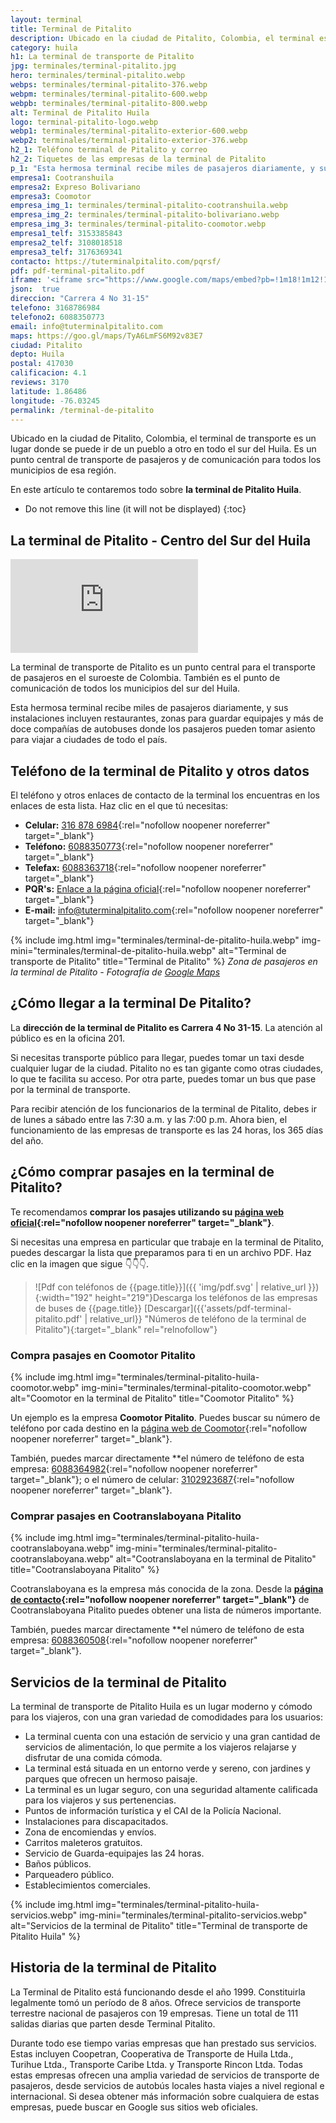 ```yaml
---
layout: terminal
title: Terminal de Pitalito
description: Ubicado en la ciudad de Pitalito, Colombia, el terminal es un lugar donde se puede ir de un pueblo a otro en todo el sur del Huila. Es un punto central de transporte de pasajeros y de comunicación para todos los municipios de esa región.
category: huila
h1: La terminal de transporte de Pitalito
jpg: terminales/terminal-pitalito.jpg
hero: terminales/terminal-pitalito.webp
webps: terminales/terminal-pitalito-376.webp
webpm: terminales/terminal-pitalito-600.webp
webpb: terminales/terminal-pitalito-800.webp
alt: Terminal de Pitalito Huila
logo: terminal-pitalito-logo.webp
webp1: terminales/terminal-pitalito-exterior-600.webp
webp2: terminales/terminal-pitalito-exterior-376.webp
h2_1: Teléfono terminal de Pitalito y correo
h2_2: Tiquetes de las empresas de la terminal de Pitalito
p_1: "Esta hermosa terminal recibe miles de pasajeros diariamente, y sus instalaciones incluyen restaurantes, zonas para guardar equipajes y más de doce compañías de autobuses."
empresa1: Cootranshuila
empresa2: Expreso Bolivariano
empresa3: Coomotor
empresa_img_1: terminales/terminal-pitalito-cootranshuila.webp
empresa_img_2: terminales/terminal-pitalito-bolivariano.webp
empresa_img_3: terminales/terminal-pitalito-coomotor.webp
empresa1_telf: 3153385843
empresa2_telf: 3108018518
empresa3_telf: 3176369341
contacto: https://tuterminalpitalito.com/pqrsf/
pdf: pdf-terminal-pitalito.pdf
iframe: '<iframe src="https://www.google.com/maps/embed?pb=!1m18!1m12!1m3!1d3987.704746050666!2d-76.03475958476506!3d1.8650436602218987!2m3!1f0!2f0!3f0!3m2!1i1024!2i768!4f13.1!3m3!1m2!1s0x8e250c64941a8b97%3A0x14304ee3accb606c!2sTerminal%20De%20Transporte%20De%20Pitalito%20S.A.!5e0!3m2!1ses!2sco!4v1676734966825!5m2!1ses!2sco" width="100%" height="450" style="border:0;" allowfullscreen="" loading="lazy" referrerpolicy="no-referrer-when-downgrade"></iframe>'
json:  true
direccion: "Carrera 4 No 31-15"
telefono: 3168786984
telefono2: 6088350773
email: info@tuterminalpitalito.com
maps: https://goo.gl/maps/TyA6LmFS6M92v83E7
ciudad: Pitalito
depto: Huila
postal: 417030
calificacion: 4.1
reviews: 3170
latitude: 1.86486
longitude: -76.03245
permalink: /terminal-de-pitalito
---
```

Ubicado en la ciudad de Pitalito, Colombia, el terminal de transporte es un lugar donde se puede ir de un pueblo a otro en todo el sur del Huila. Es un punto central de transporte de pasajeros y de comunicación para todos los municipios de esa región.
<!-- excerpt -->

En este artículo te contaremos todo sobre **la terminal de Pitalito Huila**.

* Do not remove this line (it will not be displayed)
{:toc}

## La terminal de Pitalito - Centro del Sur del Huila

<iframe src="https://www.youtube.com/embed/A8R29Nmap44" title="YouTube video player" frameborder="0" allow="accelerometer; autoplay; clipboard-write; encrypted-media; gyroscope; picture-in-picture" allowfullscreen></iframe>

La terminal de transporte de Pitalito es un punto central para el transporte de pasajeros en el suroeste de Colombia. También es el punto de comunicación de todos los municipios del sur del Huila.

Esta hermosa terminal recibe miles de pasajeros diariamente, y sus instalaciones incluyen restaurantes, zonas para guardar equipajes y más de doce compañías de autobuses donde los pasajeros pueden tomar asiento para viajar a ciudades de todo el país.

## Teléfono de la terminal de Pitalito y otros datos

El teléfono y otros enlaces de contacto de la terminal los encuentras en los enlaces de esta lista. Haz clic en el que tú necesitas:

* **Celular:** [316 878 6984](tel:+573168786984){:rel="nofollow noopener noreferrer" target="_blank"}
* **Teléfono:** [6088350773](tel:6088350773){:rel="nofollow noopener noreferrer" target="_blank"}
* **Telefax:** [6088363718](tel:6088363718){:rel="nofollow noopener noreferrer" target="_blank"}
* **PQR's:** [Enlace a la página oficial](https://tuterminalpitalito.com/pqrsf/){:rel="nofollow noopener noreferrer" target="_blank"}
* **E-mail:** [info@tuterminalpitalito.com](mailto:info@tuterminalpitalito.com){:rel="nofollow noopener noreferrer" target="_blank"}

{% include img.html img="terminales/terminal-de-pitalito-huila.webp" img-mini="terminales/terminal-de-pitalito-huila.webp" alt="Terminal de transporte de Pitalito" title="Terminal de Pitalito" %}
*Zona de pasajeros en la terminal de Pitalito - Fotografía de [Google Maps](#fuentes)*

## ¿Cómo llegar a la terminal De Pitalito?

La **dirección de la terminal de Pitalito es Carrera 4 No 31-15**. La atención al público es en la oficina 201.

Si necesitas transporte público para llegar, puedes tomar un taxi desde cualquier lugar de la ciudad. Pitalito no es tan gigante como otras ciudades, lo que te facilita su acceso. Por otra parte, puedes tomar un bus que pase por la terminal de transporte.

Para recibir atención de los funcionarios de la terminal de Pitalito, debes ir de lunes a sábado entre las 7:30 a.m. y las 7:00 p.m. Ahora bien, el funcionamiento de las empresas de transporte es las 24 horas, los 365 días del año.

## ¿Cómo comprar pasajes en la terminal de Pitalito?

Te recomendamos **comprar los pasajes utilizando su [página web oficial](https://tuterminalpitalito.com/comprar-pasajes/){:rel="nofollow noopener noreferrer" target="_blank"}**.

Si necesitas una empresa en particular que trabaje en la terminal de Pitalito, puedes descargar la lista que preparamos para ti en un archivo PDF. Haz clic en la imagen que sigue 👇👇👇.

>![Pdf con teléfonos de {{page.title}}]({{ 'img/pdf.svg' | relative_url }}){:width="192" height="219"}Descarga los teléfonos de las empresas de buses de {{page.title}}
[Descargar]({{'assets/pdf-terminal-pitalito.pdf' | relative_url}} "Números de teléfono de la terminal de Pitalito"){:target="_blank" rel="relnofollow"}

### Compra pasajes en Coomotor Pitalito

{% include img.html img="terminales/terminal-pitalito-huila-coomotor.webp" img-mini="terminales/terminal-pitalito-coomotor.webp" alt="Coomotor en la terminal de Pitalito" title="Coomotor Pitalito" %}

Un ejemplo es la empresa **Coomotor Pitalito**. Puedes buscar su número de teléfono por cada destino en la [página web de Coomotor](https://coomotor.com.co/nosotros/agencias-y-terminales/){:rel="nofollow noopener noreferrer" target="_blank"}.

También, puedes marcar directamente **el número de teléfono de esta empresa: [6088364982](tel:6088364982){:rel="nofollow noopener noreferrer" target="_blank"}; o el número de celular: [3102923687](tel:+573102923687){:rel="nofollow noopener noreferrer" target="_blank"}.

### Comprar pasajes en Cootranslaboyana Pitalito

{% include img.html img="terminales/terminal-pitalito-huila-cootranslaboyana.webp" img-mini="terminales/terminal-pitalito-cootranslaboyana.webp" alt="Cootranslaboyana en la terminal de Pitalito" title="Cootranslaboyana Pitalito" %}

Cootranslaboyana es la empresa más conocida de la zona. Desde la **[página de contacto](https://www.cootranslaboyana.com.co/Contacto.html){:rel="nofollow noopener noreferrer" target="_blank"}** de Cootranslaboyana Pitalito puedes obtener una lista de números importante.

También, puedes marcar directamente **el número de teléfono de esta empresa: [6088360508](tel:6088364982){:rel="nofollow noopener noreferrer" target="_blank"}.

## Servicios de la terminal de Pitalito

La terminal de transporte de Pitalito Huila es un lugar moderno y cómodo para los viajeros, con una gran variedad de comodidades para los usuarios:

* La terminal cuenta con una estación de servicio y una gran cantidad de servicios de alimentación, lo que permite a los viajeros relajarse y disfrutar de una comida cómoda.
* La terminal está situada en un entorno verde y sereno, con jardines y parques que ofrecen un hermoso paisaje.
* La terminal es un lugar seguro, con una seguridad altamente calificada para los viajeros y sus pertenencias.
* Puntos de información turística y el CAI de la Policía Nacional.
* Instalaciones para discapacitados.
* Zona de encomiendas y envíos.
* Carritos maleteros gratuitos.
* Servicio de Guarda-equipajes las 24 horas.
* Baños públicos.
* Parqueadero público.
* Establecimientos comerciales.

{% include img.html img="terminales/terminal-pitalito-huila-servicios.webp" img-mini="terminales/terminal-pitalito-servicios.webp" alt="Servicios de la terminal de Pitalito" title="Terminal de transporte de Pitalito Huila" %}

## Historia de la terminal de Pitalito

La Terminal de Pitalito está funcionando desde el año 1999. Constituirla legalmente tomó un período de 8 años. Ofrece servicios de transporte terrestre nacional de pasajeros con 19 empresas. Tiene un total de 111 salidas diarias que parten desde Terminal Pitalito.

Durante todo ese tiempo varias empresas que han prestado sus servicios. Estas incluyen Coopetran, Cooperativa de Transporte de Huila Ltda., Turihue Ltda., Transporte Caribe Ltda. y Transporte Rincon Ltda. Todas estas empresas ofrecen una amplia variedad de servicios de transporte de pasajeros, desde servicios de autobús locales hasta viajes a nivel regional e internacional. Si desea obtener más información sobre cualquiera de estas empresas, puede buscar en Google sus sitios web oficiales.
